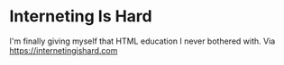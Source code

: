 # Interneting Is Hard

I'm finally giving myself that HTML education I never bothered with.
Via https://internetingishard.com
